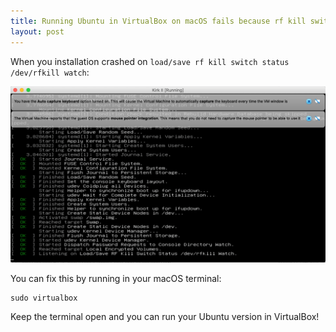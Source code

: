 ```yaml
---
title: Running Ubuntu in VirtualBox on macOS fails because rf kill switch
layout: post
---
```


When you installation crashed on `load/save rf kill switch status /dev/rfkill watch`:

<img loading="lazy" src="/images/posts/running-ubuntu-in-virtualbox-fails-because-rf-kill-switch/running-ubuntu-in-virtualbox-fails-because-rf-kill-switch.png" alt="Running Ubuntu in VirtualBox fails because rf kill switch" class="shadow" />

You can fix this by running in your macOS terminal:

```
sudo virtualbox
```

Keep the terminal open and you can run your Ubuntu version in VirtualBox!
